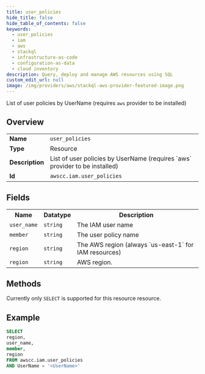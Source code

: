 ```yaml
---
title: user_policies
hide_title: false
hide_table_of_contents: false
keywords:
  - user_policies
  - iam
  - aws
  - stackql
  - infrastructure-as-code
  - configuration-as-data
  - cloud inventory
description: Query, deploy and manage AWS resources using SQL
custom_edit_url: null
image: /img/providers/aws/stackql-aws-provider-featured-image.png
---
```

List of user policies by UserName (requires `aws` provider to be installed)

## Overview
<table><tbody>
<tr><td><b>Name</b></td><td><code>user_policies</code></td></tr>
<tr><td><b>Type</b></td><td>Resource</td></tr>
<tr><td><b>Description</b></td><td>List of user policies by UserName (requires `aws` provider to be installed)</td></tr>
<tr><td><b>Id</b></td><td><code>awscc.iam.user_policies</code></td></tr>
</tbody></table>

## Fields
<table><tbody>
<tr><th>Name</th><th>Datatype</th><th>Description</th></tr>
<tr><td><code>user_name</code></td><td><code>string</code></td><td>The IAM user name</td></tr>
<tr><td><code>member</code></td><td><code>string</code></td><td>The user policy name</td></tr>
<tr><td><code>region</code></td><td><code>string</code></td><td>The AWS region (always `us-east-1` for IAM resources)</td></tr>
<tr><td><code>region</code></td><td><code>string</code></td><td>AWS region.</td></tr>

</tbody></table>

## Methods
Currently only <code>SELECT</code> is supported for this resource resource.

## Example
```sql
SELECT
region,
user_name,
member,
region
FROM awscc.iam.user_policies
AND UserName = '<UserName>'
```




